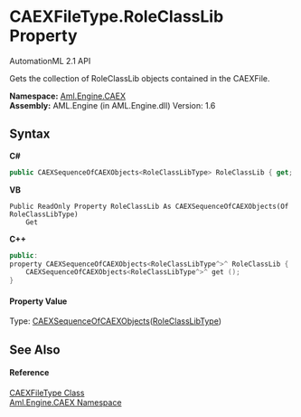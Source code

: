 # CAEXFileType.RoleClassLib Property 
AutomationML 2.1 API 

Gets the collection of RoleClassLib objects contained in the CAEXFile.

**Namespace:**&nbsp;<a href="N_Aml_Engine_CAEX">Aml.Engine.CAEX</a><br />**Assembly:**&nbsp;AML.Engine (in AML.Engine.dll) Version: 1.6

## Syntax

**C#**<br />
``` C#
public CAEXSequenceOfCAEXObjects<RoleClassLibType> RoleClassLib { get; }
```

**VB**<br />
``` VB
Public ReadOnly Property RoleClassLib As CAEXSequenceOfCAEXObjects(Of RoleClassLibType)
	Get
```

**C++**<br />
``` C++
public:
property CAEXSequenceOfCAEXObjects<RoleClassLibType^>^ RoleClassLib {
	CAEXSequenceOfCAEXObjects<RoleClassLibType^>^ get ();
}
```


#### Property Value
Type: <a href="T_Aml_Engine_CAEX_CAEXSequenceOfCAEXObjects_1">CAEXSequenceOfCAEXObjects</a>(<a href="T_Aml_Engine_CAEX_RoleClassLibType">RoleClassLibType</a>)

## See Also


#### Reference
<a href="T_Aml_Engine_CAEX_CAEXFileType">CAEXFileType Class</a><br /><a href="N_Aml_Engine_CAEX">Aml.Engine.CAEX Namespace</a><br />